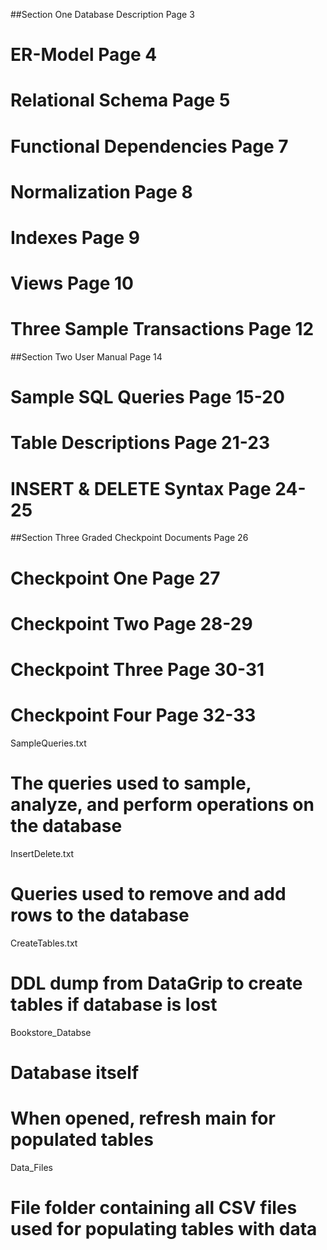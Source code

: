 ##Section One Database Description Page 3
# ER-Model Page 4
# Relational Schema Page 5
# Functional Dependencies Page 7
# Normalization Page 8
# Indexes Page 9
# Views Page 10
# Three Sample Transactions Page 12


##Section Two User Manual Page 14
# Sample SQL Queries Page 15-20
# Table Descriptions Page 21-23
# INSERT & DELETE Syntax Page 24-25


##Section Three Graded Checkpoint Documents Page 26
# Checkpoint One Page 27
# Checkpoint Two Page 28-29
# Checkpoint Three Page 30-31
# Checkpoint Four Page 32-33
SampleQueries.txt
# The queries used to sample, analyze, and perform operations on the database
InsertDelete.txt
# Queries used to remove and add rows to the database
CreateTables.txt
# DDL dump from DataGrip to create tables if database is lost
Bookstore_Databse
# Database itself 
# When opened, refresh main for populated tables
Data_Files
# File folder containing all CSV files used for populating tables with data


